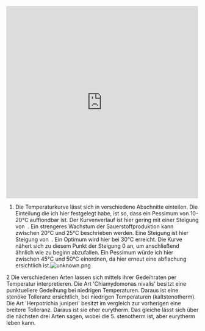 
<iframe src="https://www.desmos.com/calculator/xqokjdyald?embed" width="500" height="500" style="border: 1px solid #ccc" frameborder=0></iframe>

1. Die Temperaturkurve lässt sich in verschiedene Abschnitte einteilen. Die Einteilung die ich hier festgelegt habe, ist so, dass ein Pessimum von 10-20°C auffiondbar ist. Der Kurvenverlauf ist hier gering mit einer Steigung von  . Ein strengeres Wachstum der Sauerstoffproduktion kann zwischen 20°C und 25°C beschrieben werden. Eine Steigung ist hier Steigung von  . Ein Optimum wird hier bei 30°C erreicht. Die Kurve nähert sich zu diesem Punkt der Steigung 0 an, um anschließend ähnlich wie zu beginn abzufallen. Ein Pessimum würde ich hier zwischen 45°C und 50°C einordnen, da hier erneut eine abflachung ersichtlich ist.![unknown.png](blob:capacitor://localhost/e253f51c-22b3-4fd2-aac3-9a2bb2a82333)

2 Die verschiedenen Arten lassen sich mittels ihrer Gedeihraten per Temperatur interpretieren. Die Art 'Chiamydomonas nivalis' besitzt eine punktuellere Gedeihung bei niedrigen Temperaturen. Daraus ist eine stenöke Tolleranz ersichtlich, bei niedrigen Temperaturen (kaltstenotherm).  
Die Art 'Herpotrichia juniperi' besitzt im vergleich zur vorherigen eine breitere Tolleranz. Daraus ist sie eher eurytherm. Das gleiche lässt sich über die nächsten drei Arten sagen, wobei die 5. stenotherm ist, aber eurytherm leben kann.
